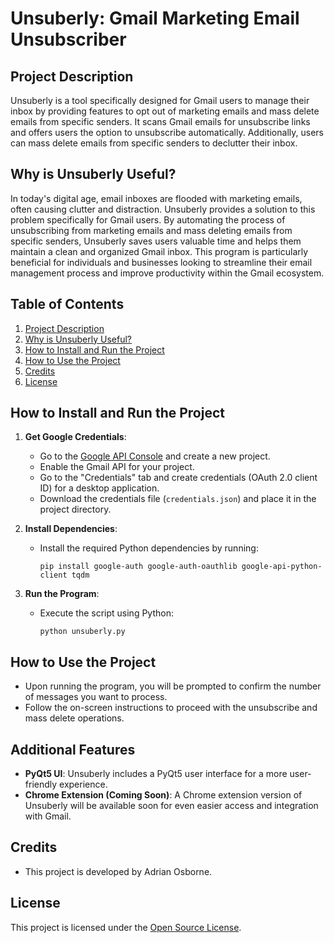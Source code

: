 # Unsuberly: Gmail Marketing Email Unsubscriber

## Project Description
Unsuberly is a tool specifically designed for Gmail users to manage their inbox by providing features to opt out of marketing emails and mass delete emails from specific senders. It scans Gmail emails for unsubscribe links and offers users the option to unsubscribe automatically. Additionally, users can mass delete emails from specific senders to declutter their inbox.

## Why is Unsuberly Useful?
In today's digital age, email inboxes are flooded with marketing emails, often causing clutter and distraction. Unsuberly provides a solution to this problem specifically for Gmail users. By automating the process of unsubscribing from marketing emails and mass deleting emails from specific senders, Unsuberly saves users valuable time and helps them maintain a clean and organized Gmail inbox. This program is particularly beneficial for individuals and businesses looking to streamline their email management process and improve productivity within the Gmail ecosystem.

## Table of Contents
1. [Project Description](#project-description)
2. [Why is Unsuberly Useful?](#why-is-unsuberly-useful)
3. [How to Install and Run the Project](#how-to-install-and-run-the-project)
4. [How to Use the Project](#how-to-use-the-project)
5. [Credits](#credits)
6. [License](#license)

## How to Install and Run the Project
1. **Get Google Credentials**:
   - Go to the [Google API Console](https://console.developers.google.com/) and create a new project.
   - Enable the Gmail API for your project.
   - Go to the "Credentials" tab and create credentials (OAuth 2.0 client ID) for a desktop application.
   - Download the credentials file (`credentials.json`) and place it in the project directory.

2. **Install Dependencies**:
   - Install the required Python dependencies by running:
     ```
     pip install google-auth google-auth-oauthlib google-api-python-client tqdm
     ```

3. **Run the Program**:
   - Execute the script using Python:
     ```
     python unsuberly.py
     ```

## How to Use the Project
- Upon running the program, you will be prompted to confirm the number of messages you want to process.
- Follow the on-screen instructions to proceed with the unsubscribe and mass delete operations.

## Additional Features
- **PyQt5 UI**: Unsuberly includes a PyQt5 user interface for a more user-friendly experience.
- **Chrome Extension (Coming Soon)**: A Chrome extension version of Unsuberly will be available soon for even easier access and integration with Gmail.

## Credits
- This project is developed by Adrian Osborne.

## License
This project is licensed under the [Open Source License](LICENSE).
